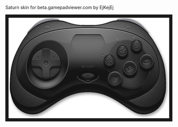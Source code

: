 <p align="left">
Saturn skin for beta.gamepadviewer.com by EjKejEj
</p>
<p align="left">
<img src="https://github.com/EjKejEj/Gamepad-Viewer-skins/blob/main/Saturn/saturn.png" width="512" height="314" border="10"/>
</p>

